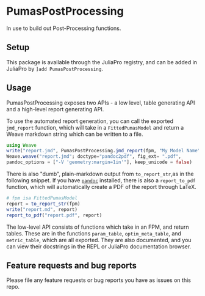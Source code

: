 # PumasPostProcessing

In use to build out Post-Processing functions.

## Setup

This package is available through the JuliaPro registry, and can be added in JuliaPro by `]add PumasPostProcessing`.

## Usage

PumasPostProcessing exposes two APIs - a low level, table generating API and a high-level report generating API.

To use the automated report generation, you can call the exported `jmd_report` function, which will take in a `FittedPumasModel` and return a Weave markdown string which can be written to a file.  

```julia
using Weave
write("report.jmd", PumasPostProcessing.jmd_report(fpm, "My Model Name", "1"))
Weave.weave("report.jmd"; doctype="pandoc2pdf", fig_ext= ".pdf",
pandoc_options = ["-V 'geometry:margin=1in'"], keep_unicode = false)
```


There is also "dumb", plain-markdown output from `to_report_str`,as in the following snippet.
If you have [`pandoc`](pandoc.org) installed, there is also a `report_to_pdf` function, which will automatically create a PDF of the report through LaTeX.

```julia
# fpm isa FittedPumasModel
report = to_report_str(fpm)
write("report.md", report)
report_to_pdf("report.pdf", report)
```

The low-level API consists of functions which take in an FPM, and return tables.  These are in the functions
`param_table`, `optim_meta_table`, and `metric_table`, which are all exported.  They are also documented, and you can view their docstrings in the REPL or JuliaPro documentation browser.

## Feature requests and bug reports

Please file any feature requests or bug reports you have as issues on this repo.
